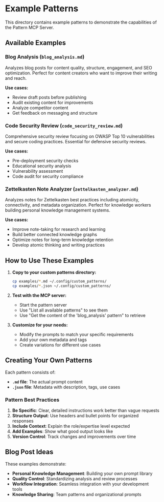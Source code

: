 # Example Patterns

This directory contains example patterns to demonstrate the capabilities of the Pattern MCP Server.

## Available Examples

### Blog Analysis (`blog_analysis.md`)
Analyzes blog posts for content quality, structure, engagement, and SEO optimization. Perfect for content creators who want to improve their writing and reach.

**Use cases:**
- Review draft posts before publishing
- Audit existing content for improvements
- Analyze competitor content
- Get feedback on messaging and structure

### Code Security Review (`code_security_review.md`) 
Comprehensive security review focusing on OWASP Top 10 vulnerabilities and secure coding practices. Essential for defensive security reviews.

**Use cases:**
- Pre-deployment security checks
- Educational security analysis
- Vulnerability assessment
- Code audit for security compliance

### Zettelkasten Note Analyzer (`zettelkasten_analyzer.md`)
Analyzes notes for Zettelkasten best practices including atomicity, connectivity, and metadata organization. Perfect for knowledge workers building personal knowledge management systems.

**Use cases:**
- Improve note-taking for research and learning
- Build better connected knowledge graphs  
- Optimize notes for long-term knowledge retention
- Develop atomic thinking and writing practices

## How to Use These Examples

1. **Copy to your custom patterns directory:**
   ```bash
   cp examples/*.md ~/.config/custom_patterns/
   cp examples/*.json ~/.config/custom_patterns/
   ```

2. **Test with the MCP server:**
   - Start the pattern server
   - Use "List all available patterns" to see them
   - Use "Get the content of the 'blog_analysis' pattern" to retrieve

3. **Customize for your needs:**
   - Modify the prompts to match your specific requirements
   - Add your own metadata and tags
   - Create variations for different use cases

## Creating Your Own Patterns

Each pattern consists of:
- **`.md` file**: The actual prompt content
- **`.json` file**: Metadata with description, tags, use cases

### Pattern Best Practices

1. **Be Specific**: Clear, detailed instructions work better than vague requests
2. **Structure Output**: Use headers and bullet points for organized responses
3. **Include Context**: Explain the role/expertise level expected
4. **Add Examples**: Show what good output looks like
5. **Version Control**: Track changes and improvements over time

## Blog Post Ideas

These examples demonstrate:
- **Personal Knowledge Management**: Building your own prompt library
- **Quality Control**: Standardizing analysis and review processes  
- **Workflow Integration**: Seamless integration with your development tools
- **Knowledge Sharing**: Team patterns and organizational prompts